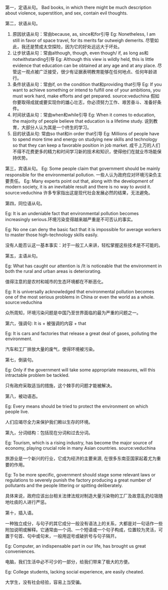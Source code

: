 第一，定语从句。
Bad books, in which there might be much description about violence, superstition, and sex, contain evil thoughts.

第二，状语从句。
1. 原因状语从句：常由because, as, since和for引导
Eg: Nonetheless, I am still in favor of space travel, for its merits far outweigh demerits.
尽管如此，我还是赞成太空探险，因为它的好处远远大于坏处。
2. 让步状语从句：常由although, though, even though/ if, as long as和notwithstanding引导
Eg: Although this view is wildly held, this is little evidence that education can be obtained at any age and at any place.
尽管这一观点被广泛接受，很少有证据表明教育能够在任何地点、任何年龄进行。
3. 条件状语从句：常由if, on the condition that和providing that引导
Eg: If you want to achieve something or intend to fulfill one of your ambitions, you must work hard, make efforts and get prepared. source:veduchina
假如你要取得成就或要实现你的雄心壮志，你必须努力工作、艰苦奋斗、准备好条件。
4. 时间状语从句：常由when和while引导
Eg: When it comes to education, the majority of people believe that education is a lifetime study.
说到教育，大部分人认为其是一个终生的学习。
5. 目的状语从句: 常由so that和in order that引导
Eg: Millions of people have to spend more time and energy on studying new skills and technology so that they can keep a favorable position in job market.
成千上万的人们不得不花费更多的精力和时间学习新的技术和知识，使得他们在就业市场能保持优势。

第三，宾语从句。
Eg: Some people claim that government should be mainly responsible for the environmental pollution.
一些人认为政府应对环境污染负主要责任。
Eg: Many experts point out that, along with the development of modern society, it is an inevitable result and there is no way to avoid it. source:veduchina
许多专家指出这是现代社会发展必然的结果，无法避免。

第四，同位语从句。

Eg: It is an undeniable fact that environmental pollution becomes increasingly serious.环境污染变得越来越严重是不可否认的事实。

Eg: No one can deny the basic fact that it is impossible for average workers to master those high-technology skills easily.

没有人能否认这一基本事实：对于一般工人来讲，轻松掌握这些技术是不可能的。

第五，主语从句。

Eg: What has caught our attention is /It is noticeable that the environment in both the rural and urban areas is deteriorating.

值得注意的是农村和城市的生态环境都在不断恶化。

Eg: It is universally acknowledged that environmental pollution becomes one of the most serious problems in China or even the world as a whole. source:veduchina

众所周知，环境污染问题是中国乃至世界面临的最为严重的问题之一。

第六，强调句: It is + 被强调的内容 + that

Eg: It is cars and factories that release a great deal of gases, polluting the environment.

汽车和工厂排放大量的废气，使得环境被污染。

第七，倒装句。

Eg: Only if the government will take some appropriate measures, will this intractable problem be tackled.

只有政府采取适当的措施，这个棘手的问题才能被解决。

第八，被动语态。

Eg: Every means should be tried to protect the environment on which people live.

人们应竭尽全力来保护我们赖以生存的环境。

第九，分词结构：包括现在分词和过去分词。

Eg: Tourism, which is a rising industry, has become the major source of economy, playing crucial role in many Asian countries. source:veduchina

旅游业是一个新兴的行业，它成为经济的主要来源, 在很多东南亚国家起着尤为重要的作用。

Eg: To be more specific, government should stage some relevant laws or regulations to severely punish the factory producing a great number of pollutants and the people littering or spitting deliberately.

具体来说，政府应该出台相关法律法规对制造大量污染物的工厂及故意乱扔垃圾随地吐痰的人进行严惩。

第十，插入语。

一种独立成分，与句子的其它成分一般没有语法上的关系，大都是对一句话作一些附加说明或解释。它通常由一个词、一个短语或一个句子构成，位置较为灵活，可置于句首、句中或句末，一般用逗号或破折号与句子隔开。

Eg: Computer, an indispensable part in our life, has brought us great conveniences.

电脑，我们生活中必不可少的一部分，给我们带来了极大的方便。

Eg: College students, lacking social experience, are easily cheated.

大学生，没有社会经验，容易上当受骗。
